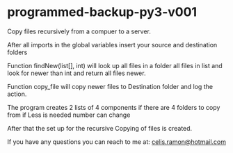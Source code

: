 # programmed-backup-py3-v001
Copy files recursively from a compuer to a server. 

After all imports in the global variables
insert your source and destination folders

Function findNew(list[], int) will look up all files in
a folder all files in list and look for newer
than int and return all files newer.

Function copy_file will copy newer files to 
Destination folder and log the action.

The program creates 2 lists of 4 components if there are
4 folders to copy from if Less is needed number can change

After that the set up for the recursive 
Copying of files is created.

If you have any questions you can reach to me at:
celis.ramon@hotmail.com


